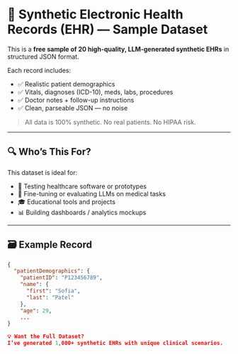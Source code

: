# 🧬 Synthetic Electronic Health Records (EHR) — Sample Dataset

This is a **free sample of 20 high-quality, LLM-generated synthetic EHRs** in structured JSON format.

Each record includes:
- ✅ Realistic patient demographics
- ✅ Vitals, diagnoses (ICD-10), meds, labs, procedures
- ✅ Doctor notes + follow-up instructions
- ✅ Clean, parseable JSON — no noise

> All data is 100% synthetic. No real patients. No HIPAA risk.

---

## 🔍 Who’s This For?

This dataset is ideal for:
- 🧪 Testing healthcare software or prototypes
- 🧠 Fine-tuning or evaluating LLMs on medical tasks
- 🎓 Educational tools and projects
- 📊 Building dashboards / analytics mockups

---

## 🗃 Example Record

```json
{
  "patientDemographics": {
    "patientID": "P123456789",
    "name": {
      "first": "Sofia",
      "last": "Patel"
    },
    "age": 29,
    ...
}

💡 Want the Full Dataset?
I’ve generated 1,000+ synthetic EHRs with unique clinical scenarios.

